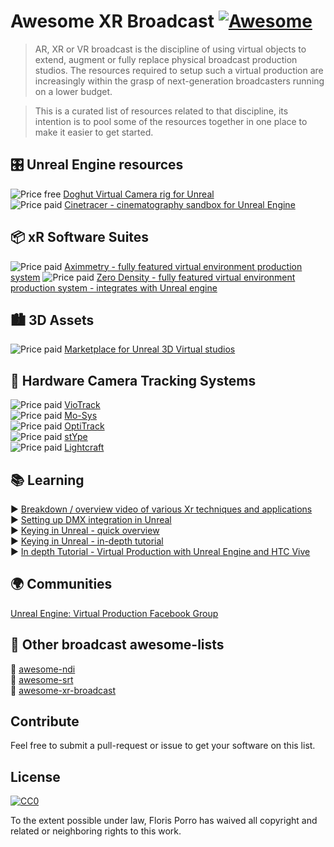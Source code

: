# Awesome XR Broadcast [![Awesome](https://awesome.re/badge.svg)](https://awesome.re)

> AR, XR or VR broadcast is the discipline of using virtual objects to extend, augment or fully replace physical broadcast production studios. The resources required to setup such a virtual production are increasingly within the grasp of next-generation broadcasters running on a lower budget.

> This is a curated list of resources related to that discipline, its intention is to pool some of the resources together in one place to make it easier to get started.

## 🎛️ Unreal Engine resources

![Price free](https://img.shields.io/badge/price-opensource-brightgreen) [Doghut Virtual Camera rig for Unreal](https://www.doghut.de/virtual-camera/)
<br />![Price paid](https://img.shields.io/badge/price-€76-red) [Cinetracer - cinematography sandbox for Unreal Engine](https://www.cinetracer.com/)

## 📦 xR Software Suites

![Price paid](https://img.shields.io/badge/price-paid-red) [Aximmetry - fully featured virtual environment production system](https://aximmetry.com/)
![Price paid](https://img.shields.io/badge/price-paid-red) [Zero Density - fully featured virtual environment production system - integrates with Unreal engine](https://aximmetry.com/)

## 🏙️ 3D Assets

![Price paid](https://img.shields.io/badge/price-paid-red) [Marketplace for Unreal 3D Virtual studios](https://stockeds.com/shop/)

## 📍 Hardware Camera Tracking Systems

![Price paid](https://img.shields.io/badge/price-paid-red) [VioTrack](https://www.trackmen.de)
<br />![Price paid](https://img.shields.io/badge/price-paid-red) [Mo-Sys](https://www.mo-sys.com/)
<br />![Price paid](https://img.shields.io/badge/price-paid-red) [OptiTrack](https://optitrack.com/)
<br />![Price paid](https://img.shields.io/badge/price-paid-red) [stYpe](https://stype.tv/)
<br />![Price paid](https://img.shields.io/badge/price-paid-red) [Lightcraft](http://www.lightcrafttech.com/.../real-time-camera-tracking/)

## 📚 Learning

▶️ [Breakdown / overview video of various Xr techniques and applications](https://www.youtube.com/watch?v=-EGlAIjLF_M)
<br />▶️ [Setting up DMX integration in Unreal](https://www.youtube.com/watch?v=JE8I7Izo6Jo)
<br />▶️ [Keying in Unreal - quick overview](https://www.youtube.com/watch?v=j8YdN7zjvsA)
<br />▶️ [Keying in Unreal - in-depth tutorial](https://www.youtube.com/watch?v=aGN4I9ias6g)
<br />▶️ [In depth Tutorial - Virtual Production with Unreal Engine and HTC Vive](https://www.youtube.com/watch?v=XWQZNw9iMNs)

## 🌍 Communities

[Unreal Engine: Virtual Production Facebook Group](https://www.facebook.com/groups/virtualproduction)

## 🔗 Other broadcast awesome-lists

🔗 [awesome-ndi](https://github.com/florisporro/awesome-ndi)
<br />🔗 [awesome-srt](https://github.com/florisporro/awesome-srt)
<br />🔗 [awesome-xr-broadcast](https://github.com/florisporro/awesome-xr-broadcast)

## Contribute

Feel free to submit a pull-request or issue to get your software on this list.

## License

[![CC0](https://mirrors.creativecommons.org/presskit/buttons/88x31/svg/cc-zero.svg)](https://creativecommons.org/publicdomain/zero/1.0)

To the extent possible under law, Floris Porro has waived all copyright and
related or neighboring rights to this work.
